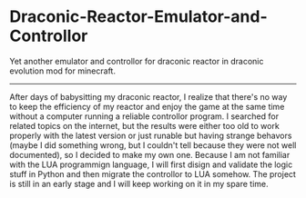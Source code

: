 # Draconic-Reactor-Emulator-and-Controllor
Yet another emulator and controllor for draconic reactor in draconic evolution mod for minecraft. 

----------------------------------------------

After days of babysitting my draconic reactor, I realize that there's no way to keep the efficiency of my reactor and enjoy the game at the same time without a computer running a reliable controllor program. I searched for related topics on the internet, but the results were either too old to work properly with the latest version or just runable but having strange behavors (maybe I did something wrong, but I couldn't tell because they were not well documented), so I decided to make my own one. Because I am not familiar with the LUA programmign language, I will first disign and validate the logic stuff in Python and then migrate the controllor to LUA somehow. The project is still in an early stage and I will keep working on it in my spare time.

